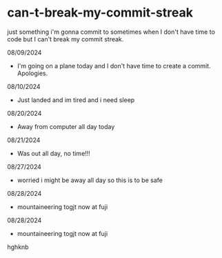# can-t-break-my-commit-streak
just something i'm gonna commit to sometimes when I don't have time to code but I can't break my commit streak.


08/09/2024
- I'm going on a plane today and I don't have time to create a commit. Apologies.

08/10/2024
- Just landed and im tired and i need sleep

08/20/2024
- Away from computer all day today

08/21/2024
- Was out all day, no time!!!

08/27/2024
- worried i might be away all day so this is to be safe

08/28/2024
- mountaineering togjt now at fuji

08/28/2024

- mountaineering togjt now at fuji

hghknb

